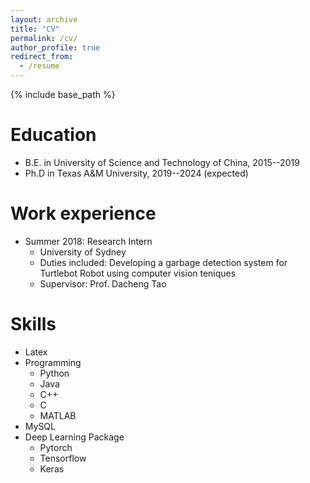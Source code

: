 ```yaml
---
layout: archive
title: "CV"
permalink: /cv/
author_profile: true
redirect_from:
  - /resume
---
```


{% include base_path %}

Education
======
* B.E. in University of Science and Technology of China, 2015--2019
* Ph.D in Texas A&M University, 2019--2024 (expected)

Work experience
======
* Summer 2018: Research Intern
  * University of Sydney
  * Duties included: Developing a garbage detection system for Turtlebot Robot using computer vision teniques
  * Supervisor: Prof. Dacheng Tao
  
Skills
======
* Latex
* Programming
  * Python
  * Java
  * C++
  * C
  * MATLAB
* MySQL
* Deep Learning Package
  * Pytorch
  * Tensorflow
  * Keras
